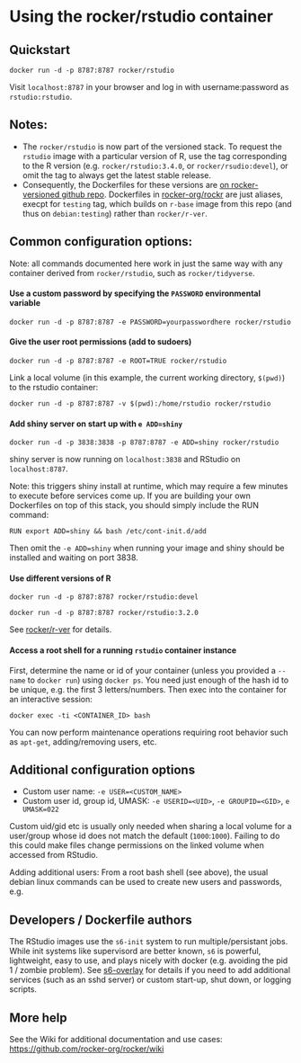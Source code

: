 # Using the rocker/rstudio container

## Quickstart

    docker run -d -p 8787:8787 rocker/rstudio

Visit `localhost:8787` in your browser and log in with username:password as `rstudio:rstudio`.

## Notes:

- The `rocker/rstudio` is now part of the versioned stack. To request the `rstudio` image with a particular version of R, use the tag corresponding to the R version (e.g. `rocker/rstudio:3.4.0`, or `rocker/rsudio:devel`), or omit the tag to always get the latest stable release.  
- Consequently, the Dockerfiles for these versions are [on rocker-versioned github repo](https://github.com/rocker-org/rocker-versioned/blob/master/rstudio).  Dockerfiles in [rocker-org/rockr](https://github.com/rocker-org/rocker/blob/master/rstudio/) are just aliases, execpt for `testing` tag, which builds on `r-base` image from this repo (and thus on `debian:testing`) rather than `rocker/r-ver`.


## Common configuration options:

Note: all commands documented here work in just the same way with any container derived from `rocker/rstudio`,
such as `rocker/tidyverse`.  


#### Use a custom password by specifying the `PASSWORD` environmental variable


    docker run -d -p 8787:8787 -e PASSWORD=yourpasswordhere rocker/rstudio


#### Give the user root permissions (add to sudoers)

    docker run -d -p 8787:8787 -e ROOT=TRUE rocker/rstudio

Link a local volume (in this example, the current working directory, `$(pwd)`) to the rstudio container:

    docker run -d -p 8787:8787 -v $(pwd):/home/rstudio rocker/rstudio


#### Add shiny server on start up with `e ADD=shiny`

    docker run -d -p 3838:3838 -p 8787:8787 -e ADD=shiny rocker/rstudio

shiny server is now running on `localhost:3838` and RStudio on `localhost:8787`.  


Note: this triggers shiny install at runtime, which may require a few minutes to execute before services come up.
If you are building your own Dockerfiles on top of this stack, you should simply include the RUN command:

    RUN export ADD=shiny && bash /etc/cont-init.d/add

Then omit the `-e ADD=shiny` when running your image and shiny should be installed and waiting on port 3838.


#### Use different versions of R

    docker run -d -p 8787:8787 rocker/rstudio:devel

    docker run -d -p 8787:8787 rocker/rstudio:3.2.0

See [rocker/r-ver](https://github.com/rocker-org/rocker-versioned) for details.

#### Access a root shell for a running `rstudio` container instance

First, determine the name or id of your container (unless you provided a `--name` to `docker run`) using `docker ps`.  You need just enough of the hash id to be unique, e.g. the first 3 letters/numbers.  Then exec into the container for an interactive session:

    docker exec -ti <CONTAINER_ID> bash

You can now perform maintenance operations requiring root behavior such as `apt-get`, adding/removing users, etc.  



## Additional configuration options

- Custom user name: `-e USER=<CUSTOM_NAME>`
- Custom user id, group id, UMASK: `-e USERID=<UID>`, `-e GROUPID=<GID>`, `e UMASK=022`


Custom uid/gid etc is usually only needed when sharing a local volume for a user/group whose id does not match the default (`1000`:`1000`).  Failing to do this could make files change permissions on the linked volume when accessed from RStudio. 


Adding additional users:  From a root bash shell (see above), the usual debian linux commands can be used to create new users and passwords, e.g. 

     


## Developers / Dockerfile authors

The RStudio images use the `s6-init` system to run multiple/persistant jobs.  While init systems like supervisord are better known, `s6` is powerful, lightweight, easy to use, and plays nicely with docker (e.g. avoiding the pid 1 / zombie problem).  See [s6-overlay](https://github.com/just-containers/s6-overlay) for details if you need to add additional services (such as an sshd server) or custom start-up, shut down, or logging scripts.  

## More help

See the Wiki for additional documentation and use cases: <https://github.com/rocker-org/rocker/wiki>


